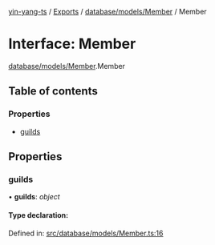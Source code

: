 [yin-yang-ts](../README.md) / [Exports](../modules.md) / [database/models/Member](../modules/database_models_member.md) / Member

# Interface: Member

[database/models/Member](../modules/database_models_member.md).Member

## Table of contents

### Properties

- [guilds](database_models_member.member.md#guilds)

## Properties

### guilds

• **guilds**: *object*

#### Type declaration:

Defined in: [src/database/models/Member.ts:16](https://github.com/DetroitWhiskey136/ying-yang-ts/blob/9e5d8a8/src/database/models/Member.ts#L16)
